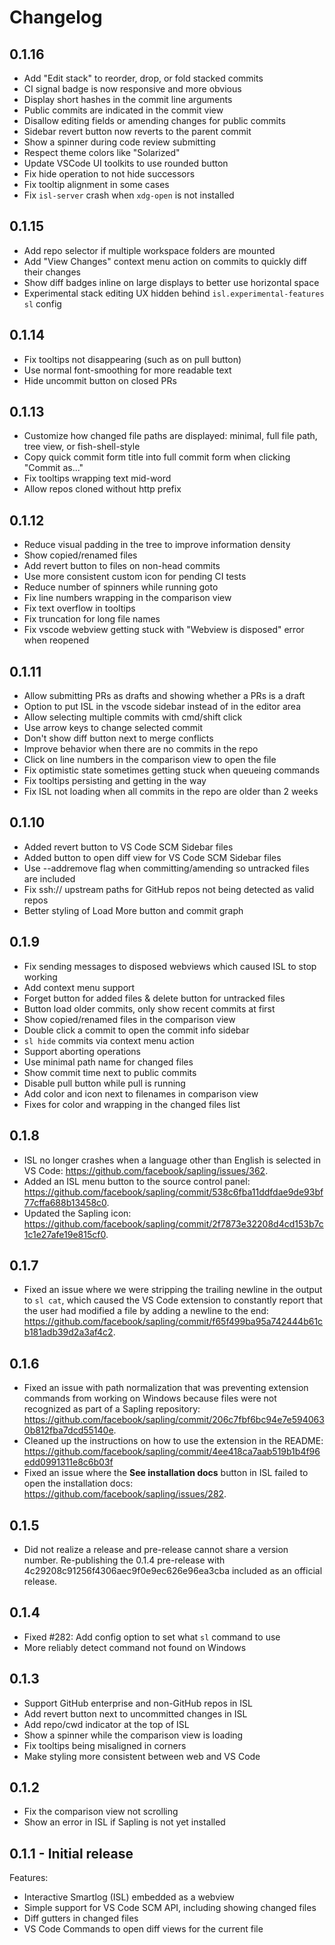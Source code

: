 # Changelog

## 0.1.16

- Add "Edit stack" to reorder, drop, or fold stacked commits
- CI signal badge is now responsive and more obvious
- Display short hashes in the commit line arguments
- Public commits are indicated in the commit view
- Disallow editing fields or amending changes for public commits
- Sidebar revert button now reverts to the parent commit
- Show a spinner during code review submitting
- Respect theme colors like "Solarized"
- Update VSCode UI toolkits to use rounded button
- Fix hide operation to not hide successors
- Fix tooltip alignment in some cases
- Fix `isl-server` crash when `xdg-open` is not installed

## 0.1.15

- Add repo selector if multiple workspace folders are mounted
- Add "View Changes" context menu action on commits to quickly diff their changes
- Show diff badges inline on large displays to better use horizontal space
- Experimental stack editing UX hidden behind `isl.experimental-features` `sl` config

## 0.1.14

- Fix tooltips not disappearing (such as on pull button)
- Use normal font-smoothing for more readable text
- Hide uncommit button on closed PRs

## 0.1.13

- Customize how changed file paths are displayed: minimal, full file path, tree view, or fish-shell-style
- Copy quick commit form title into full commit form when clicking "Commit as..."
- Fix tooltips wrapping text mid-word
- Allow repos cloned without http prefix

## 0.1.12

- Reduce visual padding in the tree to improve information density
- Show copied/renamed files
- Add revert button to files on non-head commits
- Use more consistent custom icon for pending CI tests
- Reduce number of spinners while running goto
- Fix line numbers wrapping in the comparison view
- Fix text overflow in tooltips
- Fix truncation for long file names
- Fix vscode webview getting stuck with "Webview is disposed" error when reopened

## 0.1.11

- Allow submitting PRs as drafts and showing whether a PRs is a draft
- Option to put ISL in the vscode sidebar instead of in the editor area
- Allow selecting multiple commits with cmd/shift click
- Use arrow keys to change selected commit
- Don't show diff button next to merge conflicts
- Improve behavior when there are no commits in the repo
- Click on line numbers in the comparison view to open the file
- Fix optimistic state sometimes getting stuck when queueing commands
- Fix tooltips persisting and getting in the way
- Fix ISL not loading when all commits in the repo are older than 2 weeks

## 0.1.10

- Added revert button to VS Code SCM Sidebar files
- Added button to open diff view for VS Code SCM Sidebar files
- Use --addremove flag when committing/amending so untracked files are included
- Fix ssh:// upstream paths for GitHub repos not being detected as valid repos
- Better styling of Load More button and commit graph

## 0.1.9

- Fix sending messages to disposed webviews which caused ISL to stop working
- Add context menu support
- Forget button for added files & delete button for untracked files
- Button load older commits, only show recent commits at first
- Show copied/renamed files in the comparison view
- Double click a commit to open the commit info sidebar
- `sl hide` commits via context menu action
- Support aborting operations
- Use minimal path name for changed files
- Show commit time next to public commits
- Disable pull button while pull is running
- Add color and icon next to filenames in comparison view
- Fixes for color and wrapping in the changed files list

## 0.1.8

- ISL no longer crashes when a language other than English is selected in VS Code: <https://github.com/facebook/sapling/issues/362>.
- Added an ISL menu button to the source control panel: <https://github.com/facebook/sapling/commit/538c6fba11ddfdae9de93bf77cffa688b13458c0>.
- Updated the Sapling icon: <https://github.com/facebook/sapling/commit/2f7873e32208d4cd153b7c1c1e27afe19e815cf0>.

## 0.1.7

- Fixed an issue where we were stripping the trailing newline in the output to `sl cat`, which caused the VS Code extension to constantly report that the user had modified a file by adding a newline to the end: <https://github.com/facebook/sapling/commit/f65f499ba95a742444b61cb181adb39d2a3af4c2>.

## 0.1.6

- Fixed an issue with path normalization that was preventing extension commands from working on Windows because files were not recognized as part of a Sapling repository: <https://github.com/facebook/sapling/commit/206c7fbf6bc94e7e5940630b812fba7dcd55140e>.
- Cleaned up the instructions on how to use the extension in the README: <https://github.com/facebook/sapling/commit/4ee418ca7aab519b1b4f96edd0991311e8c6b03f>
- Fixed an issue where the **See installation docs** button in ISL failed to open the installation docs: <https://github.com/facebook/sapling/issues/282>.

## 0.1.5

- Did not realize a release and pre-release cannot share a version number. Re-publishing the 0.1.4 pre-release with 4c29208c91256f4306aec9f0e9ec626e96ea3cba included as an official release.

## 0.1.4

- Fixed #282: Add config option to set what `sl` command to use
- More reliably detect command not found on Windows

## 0.1.3

- Support GitHub enterprise and non-GitHub repos in ISL
- Add revert button next to uncommitted changes in ISL
- Add repo/cwd indicator at the top of ISL
- Show a spinner while the comparison view is loading
- Fix tooltips being misaligned in corners
- Make styling more consistent between web and VS Code

## 0.1.2

- Fix the comparison view not scrolling
- Show an error in ISL if Sapling is not yet installed

## 0.1.1 - Initial release

Features:

- Interactive Smartlog (ISL) embedded as a webview
- Simple support for VS Code SCM API, including showing changed files
- Diff gutters in changed files
- VS Code Commands to open diff views for the current file
